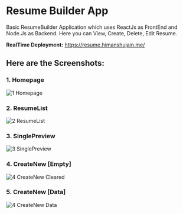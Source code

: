 # Resume Builder App
Basic ResumeBuilder Application which uses ReactJs as FrontEnd and Node.Js as Backend. Here you can View, Create, Delete, Edit Resume.

**RealTime Deployment:** https://resume.himanshujain.me/

## Here are the Screenshots:
### 1. Homepage
![1  Homepage](https://github.com/Jain2098/ResumeBuilder_-ReactJs-Node.Js-/assets/41346368/4880186c-a50a-47f5-847d-eb8590afdfe9)

### 2. ResumeList
![2  ResumeList](https://github.com/Jain2098/ResumeBuilder_-ReactJs-Node.Js-/assets/41346368/b5c5b425-4111-445e-bd9b-3b7dccaf08bf)

### 3. SinglePreview
![3  SinglePreview](https://github.com/Jain2098/ResumeBuilder_-ReactJs-Node.Js-/assets/41346368/0f309c4d-57b7-422e-b37a-c269d1a126be)

### 4. CreateNew [Empty]
![4  CreateNew  Cleared](https://github.com/Jain2098/ResumeBuilder_-ReactJs-Node.Js-/assets/41346368/e7c09e84-cd82-402a-b93b-2e6857bb27da)

### 5. CreateNew [Data]
![4  CreateNew  Data](https://github.com/Jain2098/ResumeBuilder_-ReactJs-Node.Js-/assets/41346368/8542bde5-d6ee-482e-ae6d-edf4c03a6e13)



